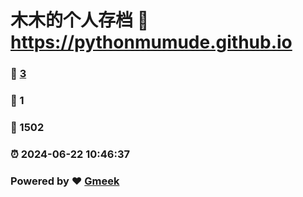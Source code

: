 # 木木的个人存档 :link: https://pythonmumude.github.io 
### :page_facing_up: [3](https://pythonmumude.github.io/tag.html) 
### :speech_balloon: 1 
### :hibiscus: 1502 
### :alarm_clock: 2024-06-22 10:46:37 
### Powered by :heart: [Gmeek](https://github.com/Meekdai/Gmeek)
